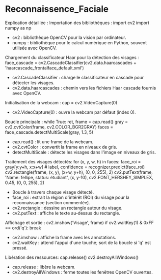 # Reconnaissence_Faciale
Explication détaillée :
Importation des bibliothèques :
import cv2
import numpy as np

* cv2 : bibliothèque OpenCV pour la vision par ordinateur.
* numpy : bibliothèque pour le calcul numérique en Python, souvent utilisée avec OpenCV.

Chargement du classificateur Haar pour la détection des visages :
face_cascade = cv2.CascadeClassifier(cv2.data.haarcascades + 'haarcascade_frontalface_default.xml')

* cv2.CascadeClassifier : charge le classificateur en cascade pour détecter les visages.
* cv2.data.haarcascades : chemin vers les fichiers Haar cascade fournis avec OpenCV.

Initialisation de la webcam :
cap = cv2.VideoCapture(0)

* cv2.VideoCapture(0) : ouvre la webcam par défaut (index 0).

Boucle principale :
while True:
    ret, frame = cap.read()
    gray = cv2.cvtColor(frame, cv2.COLOR_BGR2GRAY)
    faces = face_cascade.detectMultiScale(gray, 1.3, 5)

* cap.read() : lit une frame de la webcam.
* cv2.cvtColor : convertit la frame en niveaux de gris.
* detectMultiScale : détecte les visages dans l'image en niveaux de gris.

Traitement des visages détectés:
for (x, y, w, h) in faces:
    face_roi = gray[y:y+h, x:x+w]
    # label, confidence = recognizer.predict(face_roi)
    cv2.rectangle(frame, (x, y), (x+w, y+h), (0, 0, 255), 2)
    cv2.putText(frame, 'Name: fellipe, status: étudiant', (x, y-10), cv2.FONT_HERSHEY_SIMPLEX, 0.45, (0, 0, 255), 2)

* Boucle à travers chaque visage détecté.
* face_roi : extrait la région d'intérêt (ROI) du visage pour la reconnaissance (section commentée).
* cv2.rectangle : dessine un rectangle autour du visage.
* cv2.putText : affiche le texte au-dessus du rectangle.

Affichage et sortie :
cv2.imshow('Visage', frame)
if cv2.waitKey(1) & 0xFF == ord('q'):
    break

* cv2.imshow : affiche la frame avec les annotations.
* cv2.waitKey : attend l'appui d'une touche; sort de la boucle si 'q' est pressé.

Libération des ressources:
cap.release()
cv2.destroyAllWindows()

* cap.release : libère la webcam.
* cv2.destroyAllWindows : ferme toutes les fenêtres OpenCV ouvertes.
